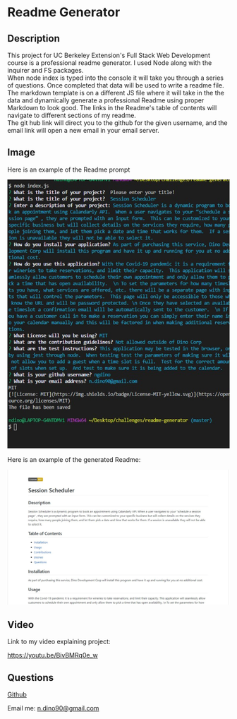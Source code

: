 
  # Readme Generator

  ## Description
  This project for UC Berkeley Extension's Full Stack Web Development course is a professional readme generator.  I used Node along with the inquirer and FS packages.  
  When node index is typed into the console it will take you through a series of questions.  Once completed that data will be used to write a readme file.  The markdown template is on a different JS file where it will take in the the data and dynamically generate a professional Readme using proper Markdown to look good.  The links in the Readme's table of contents will navigate to different sections of my readme.  
  The git hub link will direct you to the github for the given username, and the email link will open a new email in your email server.  

  ## Image
  Here is an example of the Readme prompt

  ![inquirer example](img\inquirer-ex.jpg)

  Here is an example of the generated Readme:

  ![Readme markdown](img/readme-ex.jpg)

  ## Video

  Link to my video explaining project:

  https://youtu.be/BivBMRq0e_w


  ## Questions

  [Github](https://github.com/a)
  
  Email me: n.dino90@gmail.com
